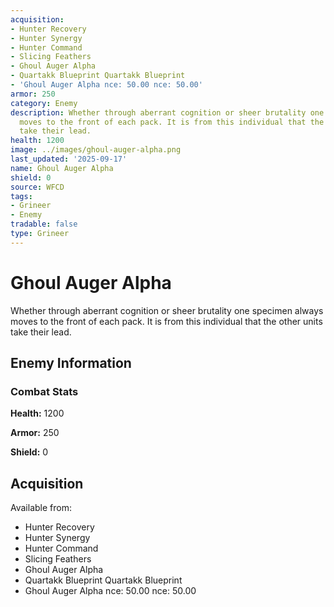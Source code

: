 ```yaml
---
acquisition:
- Hunter Recovery
- Hunter Synergy
- Hunter Command
- Slicing Feathers
- Ghoul Auger Alpha
- Quartakk Blueprint Quartakk Blueprint
- 'Ghoul Auger Alpha nce: 50.00 nce: 50.00'
armor: 250
category: Enemy
description: Whether through aberrant cognition or sheer brutality one specimen always
  moves to the front of each pack. It is from this individual that the other units
  take their lead.
health: 1200
image: ../images/ghoul-auger-alpha.png
last_updated: '2025-09-17'
name: Ghoul Auger Alpha
shield: 0
source: WFCD
tags:
- Grineer
- Enemy
tradable: false
type: Grineer
---
```


# Ghoul Auger Alpha

Whether through aberrant cognition or sheer brutality one specimen always moves to the front of each pack. It is from this individual that the other units take their lead.

## Enemy Information

### Combat Stats

**Health:** 1200

**Armor:** 250

**Shield:** 0

## Acquisition

Available from:
- Hunter Recovery
- Hunter Synergy
- Hunter Command
- Slicing Feathers
- Ghoul Auger Alpha
- Quartakk Blueprint Quartakk Blueprint
- Ghoul Auger Alpha nce: 50.00 nce: 50.00

